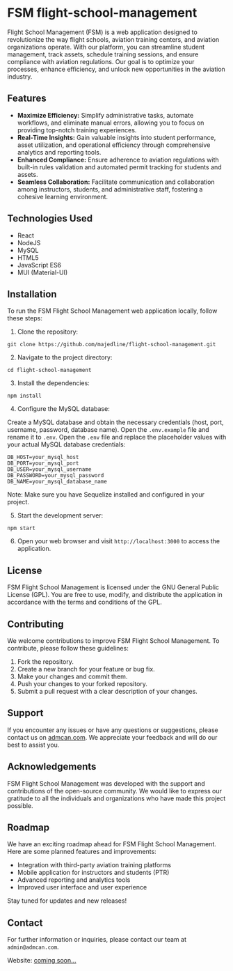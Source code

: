 # FSM flight-school-management

<p>Flight School Management (FSM) is a web application designed to revolutionize the way flight schools, aviation training centers, and aviation organizations operate. With our platform, you can streamline student management, track assets, schedule training sessions, and ensure compliance with aviation regulations. Our goal is to optimize your processes, enhance efficiency, and unlock new opportunities in the aviation industry.</p>

<h2>Features</h2>

<ul>
  <li><strong>Maximize Efficiency:</strong> Simplify administrative tasks, automate workflows, and eliminate manual errors, allowing you to focus on providing top-notch training experiences.</li>
  <li><strong>Real-Time Insights:</strong> Gain valuable insights into student performance, asset utilization, and operational efficiency through comprehensive analytics and reporting tools.</li>
  <li><strong>Enhanced Compliance:</strong> Ensure adherence to aviation regulations with built-in rules validation and automated permit tracking for students and assets.</li>
  <li><strong>Seamless Collaboration:</strong> Facilitate communication and collaboration among instructors, students, and administrative staff, fostering a cohesive learning environment.</li>
</ul>

<h2>Technologies Used</h2>

<ul>
  <li>React</li>
  <li>NodeJS</li>
  <li>MySQL</li>
  <li>HTML5</li>
  <li>JavaScript ES6</li>
  <li>MUI (Material-UI)</li>
</ul>

<h2>Installation</h2>

<p>To run the FSM Flight School Management web application locally, follow these steps:</p>

<ol>
  <li>Clone the repository:</li>
</ol>

<pre><code>git clone https://github.com/majedline/flight-school-management.git</code></pre>

<ol start="2">
  <li>Navigate to the project directory:</li>
</ol>

<pre><code>cd flight-school-management</code></pre>

<ol start="3">
  <li>Install the dependencies:</li>
</ol>

<pre><code>npm install</code></pre>

<ol start="4">
  <li>Configure the MySQL database:</li>
</ol>

<p>Create a MySQL database and obtain the necessary credentials (host, port, username, password, database name). Open the <code>.env.example</code> file and rename it to <code>.env</code>. Open the <code>.env</code> file and replace the placeholder values with your actual MySQL database credentials:</p>

<pre><code>DB_HOST=your_mysql_host
DB_PORT=your_mysql_port
DB_USER=your_mysql_username
DB_PASSWORD=your_mysql_password
DB_NAME=your_mysql_database_name
</code></pre>

<p>Note: Make sure you have Sequelize installed and configured in your project.</p>

<ol start="5">
  <li>Start the development server:</li>
</ol>

<pre><code>npm start</code></pre>

<ol start="6">
  <li>Open your web browser and visit <code>http://localhost:3000</code> to access the application.</li>
</ol>

<h2>License</h2>

<p>FSM Flight School Management is licensed under the GNU General Public License (GPL). You are free to use, modify, and distribute the application in accordance with the terms and conditions of the GPL.</p>

<h2>Contributing</h2>

<p>We welcome contributions to improve FSM Flight School Management. To contribute, please follow these guidelines:</p>

<ol>
  <li>Fork the repository.</li>
  <li>Create a new branch for your feature or bug fix.</li>
  <li>Make your changes and commit them.</li>
  <li>Push your changes to your forked repository.</li>
  <li>Submit a pull request with a clear description of your changes.</li>
</ol>

<h2>Support</h2>

<p>If you encounter any issues or have any questions or suggestions, please contact us on <a href="https://admcan.com/contact-us">admcan.com</a>. We appreciate your feedback and will do our best to assist you.</p>

<h2>Acknowledgements</h2>

<p>FSM Flight School Management was developed with the support and contributions of the open-source community. We would like to express our gratitude to all the individuals and organizations who have made this project possible.</p>

<h2>Roadmap</h2>

<p>We have an exciting roadmap ahead for FSM Flight School Management. Here are some planned features and improvements:</p>

<ul>
  <li>Integration with third-party aviation training platforms</li>
  <li>Mobile application for instructors and students (PTR)</li>
  <li>Advanced reporting and analytics tools</li>
  <li>Improved user interface and user experience</li>
</ul>

<p>Stay tuned for updates and new releases!</p>

<h2>Contact</h2>

<p>For further information or inquiries, please contact our team at <code>admin@admcan.com</code>.</p>

<p>Website: <a href="#">coming soon...</a></p>
